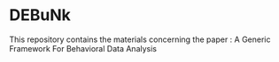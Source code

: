 # DEBuNk
This repository contains the materials concerning the paper : A Generic Framework For Behavioral Data Analysis
